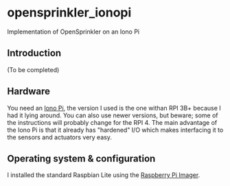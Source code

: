 # opensprinkler_ionopi
Implementation of OpenSprinkler on an Iono Pi
## Introduction
(To be completed)
## Hardware
You need an [Iono Pi](https://www.sferalabs.cc/product/iono-pi/), the version I used is the one withan RPI 3B+ because I had it lying around. You can also use newer versions, but beware; some of the instructions will probably change for the RPI 4.
The main advantage of the Iono Pi is that it already has "hardened" I/O which makes interfacing it to the sensors and actuators very easy.
## Operating system & configuration
I installed the standard Raspbian Lite using the [Raspberry Pi Imager](https://www.raspberrypi.org/downloads/).
<!--stackedit_data:
eyJoaXN0b3J5IjpbMzE4NzM4NDYsLTk0MDI0NDNdfQ==
-->